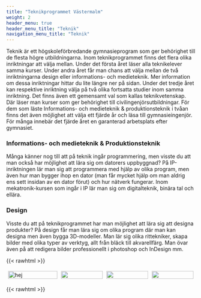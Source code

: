 ```yaml
---
title: "Teknikprogrammet Västermalm"
weight: 2
header_menu: true
header_menu_title: "Teknik"
navigation_menu_title: "Teknik"
---
```


Teknik är ett högskoleförbredande gymnasieprogram som ger behörighet till de flesta högre utbildningarna. Inom teknikprogrammet finns det flera olika inriktningar att välja mellan. Under det första året läser alla teknikelever samma kurser. Under andra året får man chans att välja mellan de två inriktningarna design eller informations- och medieteknik. Mer information om dessa inriktningar hittar du lite längre ner på sidan. Under det tredje året kan respektive inriktning välja på två olika fortsatta studier inom samma inriktning. Det finns även ett gemensamt val som kallas teknikvetenskap. Där läser man kurser som ger behörighet till civilingenjörsutbildningar. För dem som läste Informations- och medieteknik & produktionsteknik i tvåan finns det även möjlighet att välja ett fjärde år och läsa till gymnasieingenjör. För många innebär det fjärde året en garanterad arbetsplats efter gymnasiet.

### Informations- och medieteknik & Produktionsteknik

Många känner nog till att på teknik ingår programmering, men visste du att man också har möjlighet att lära sig om datorers uppbyggnad? På IP-inriktningen lär man sig att programmera med hjälp av olika program, men även hur man bygger ihop en dator (man får mycket hjälp om man aldrig ens sett insidan av en dator förut) och hur nätverk fungerar. Inom mekatronik-kursen som ingår i IP lär man sig om digitalteknik, binära tal och ellära. 

### Design

Visste du att på teknikprogrammet har man möjlighet att lära sig att designa produkter? På design får man lära sig om olika program där man kan designa men även bygga 3D-modeller. Man lär sig olika rittekniker, skapa bilder med olika typer av verktyg, allt från bläck till akvarellfärg. Man övar även på att redigera bilder professionellt i photoshop och InDesign mm.


{{< rawhtml >}}


<style>
    .row {
  display: flex;
}

/* De fyra kolumnerna för designinriktningen */
.column {
  flex: 50%;
  padding: 5px;
}
    </style>

<div class="row">
  <div class="column">
    <img src="../static/images/Designbild1.JPG" alt=hej style="width:100%">
  </div>
  <div class="column">
    <img src="../static/images/Designbild2.JPG" style="width:100%">
  </div>
   <div class="column">
    <img src="../static/images/Designbild3.JPG" style="width:100%">
  </div>
    <div class="column">
    <img src="../static/images/Designbild4.JPG" style="width:100%">
  </div>
</div>

{{< rawhtml >}}
  

